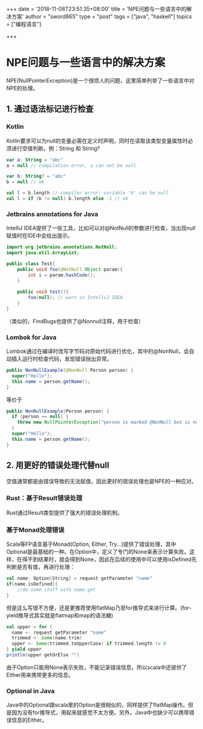 +++
date = '2018-11-08T23:51:35+08:00'
title = 'NPE问题与一些语言中的解决方案'
author = "sword865"
type = "post"
tags = ["java", "haskell"]
topics = ["编程语言"]

+++

# NPE问题与一些语言中的解决方案

NPE(NullPointerException)是一个很烦人的问题，这里简单列举了一些语言中对NPE的处理。

## 1. 通过语法标记进行检查

### Kotlin

Kotlin要求可以为null的变量必需在定义时声明，同时在读取该类型变量属性时必须进行空值判断。例：String 和 String?

```kotlin
var a: String = "abc"
a = null // compilation error, a can not be null

var b: String? = "abc"
b = null // ok

val l = b.length // compiler error: variable 'b' can be null
val l = if (b != null) b.length else -1 // ok
```

### Jetbrains annotations for Java

IntelliJ IDEA提供了一些工具，比如可以对@NotNull的参数进行检查，当出现null赋值时在IDE中会给出提示。

```java
import org.jetbrains.annotations.NotNull;
import java.util.ArrayList;

public class Test{
    public void foo(@NotNull Object param){
        int i = param.hashCode();
    }
    
    public void test(){
        foo(null); // warn in IntelliJ IDEA
    }
}
```

（类似的，FindBugs也提供了@Nonnull注释，用于检查）

### Lombok for Java

Lombok通过在编译时改写字节码对原始代码进行优化，其中的@NonNull，会自动插入运行时检查代码，发现错误抛出异常。

```java
public NonNullExample(@NonNull Person person) {
  super("Hello");
  this.name = person.getName();
}
```

等价于

```java
public NonNullExample(Person person) {
  if (person == null) {
    throw new NullPointerException("person is marked @NonNull but is null");
  }
  super("Hello");
  this.name = person.getName();
}
```

## 2. 用更好的错误处理代替null

空值通常都是由错误导致的无法赋值，因此更好的错误处理也是NPE的一种应对。

### Rust：基于Result错误处理

Rust通过Result类型提供了强大的错误处理机制。

### 基于Monad处理错误

Scala等FP语言基于Monad(Option, Either, Try...)提供了错误处理，其中Optional是最基础的一种。在Option中，定义了专门的None来表示计算失败。这样，在得不到结果时，就会得到None，因此在后续的使用中可以使用isDefined先判断是否有值，再进行处理：

```scala
val name: Option[String] = request getParameter "name"
if(name.isDefined){
    //do some stuff with name.get
}
```

但是这么写很不方便，还是更推荐使用flatMap乃至for推导式来进行计算。(for-yield推导式其实就是flatmap和map的语法糖)

```scala
val upper = for {
  name <- request getParameter "name"
  trimmed <- Some(name.trim)
  upper <- Some(trimmed.toUpperCase) if trimmed.length != 0
} yield upper
println(upper getOrElse "")
```

由于Option只能用None表示失败，不能记录错误信息，所以scala中还提供了Either用来携带更多的信息。

### Optional in Java

Java中的Optional跟scala里的Option是很相似的，同样提供了flatMap操作。但是因为没有for推导式，用起来就感觉不太方便。另外，Java中也缺少可以携带错误信息的Either。
